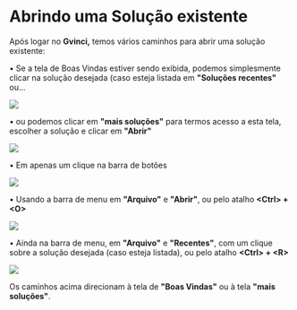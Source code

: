 # Abrindo uma Solução existente

Após logar no **Gvinci,** temos vários caminhos para abrir uma solução existente:

• Se a tela de Boas Vindas estiver sendo exibida, podemos simplesmente clicar na solução desejada \(caso esteja listada em **"Soluções recentes"** ou...

![](https://ssitecnologia.atlassian.net/wiki/download/thumbnails/2261045/image2020-12-1_10-2-0.png?version=1&modificationDate=1606831322644&cacheVersion=1&api=v2&width=664&height=400)

  
  
• ou podemos clicar em **"mais soluções"** para termos acesso a esta tela, escolher a solução e clicar em **"Abrir"**

![](https://ssitecnologia.atlassian.net/wiki/download/thumbnails/2261045/image2020-12-1_10-4-46.png?version=1&modificationDate=1606831488372&cacheVersion=1&api=v2&width=454&height=400)

  
  
• Em apenas um clique na barra de  botões

![](https://ssitecnologia.atlassian.net/wiki/download/attachments/2261045/image2020-12-1_10-9-19.png?version=1&modificationDate=1606831760854&cacheVersion=1&api=v2)

  
  
• Usando a barra de menu em **"Arquivo"** e **"Abrir"**, ou pelo atalho  **&lt;Ctrl&gt; + &lt;O&gt;**

![](https://ssitecnologia.atlassian.net/wiki/download/attachments/2261045/image2020-12-1_10-9-33.png?version=1&modificationDate=1606831775433&cacheVersion=1&api=v2)

  
  
• Ainda na barra de menu, em **"Arquivo"** e **"Recentes"**, com um clique sobre a solução desejada \(caso esteja listada\), ou pelo atalho  **&lt;Ctrl&gt; + &lt;R&gt;**

![](https://ssitecnologia.atlassian.net/wiki/download/attachments/2261045/image2020-12-1_10-10-1.png?version=1&modificationDate=1606831803225&cacheVersion=1&api=v2)

Os caminhos acima direcionam à tela de **"Boas Vindas"** ou à tela **"mais soluções"**.

